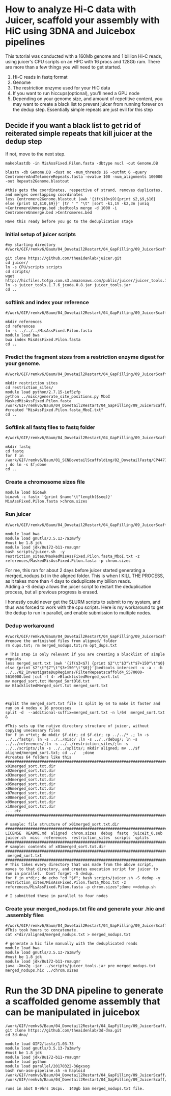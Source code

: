 # How to analyze Hi-C data with Juicer, scaffold your assembly with HiC using 3DNA and Juicebox pipelines
This tutorial was conducted with a 160Mb genome and 1 billion Hi-C reads, using juicer's CPU scripts on an HPC with 16 procs and 128Gb ram. There are more than a few things you will need to get started.  
1.  Hi-C reads in fastq format
2.  Genome
3.  The restriction enzyme used for your HiC data
4.  If you want to run hiccups(optional), you'll need a GPU node
5.  Depending on your genome size, and amount of repetitive content, you may want to create a black list to prevent juicer from running forever on the dedup step. Essentially simple repeats are just evil for this step

## Decide if you want a black list to get rid of reiterated simple repeats that kill juicer at the dedup step
If not, move to the next step.
```
makeblastdb -in MisAssFixed.Pilon.fasta -dbtype nucl -out Genome.DB

blastn -db Genome.DB -dust no -num_threads 16 -outfmt 6 -query CentromereAndTelomereRepeats.fasta -evalue 100 -num_alignments 100000  -out Repeats2Genome.blastout

#this gets the coordinates, respective of strand, removes duplicates, and merges overlapping coordinates
less Centromere2Genome.blastout |awk '{if($10>$9){print $2,$9,$10} else {print $2,$10,$9}}' |tr " " "\t" |sort -k1,1V -k2,3n |uniq >CentromereUnmerge.bed ;bedtools merge -d 1000 -i CentromereUnmerge.bed >Centromeres.bed

Have this ready before you go to the deduplication stage

```

### Initial setup of juicer scripts
```
#my starting directory
#/work/GIF/remkv6/Baum/04_Dovetail2Restart/04_GapFilling/09_JuicerScaff/04_scnHicReads

git clone https://github.com/theaidenlab/juicer.git
cd juicer/
ln -s CPU/scripts scripts
cd scripts/
wget http://hicfiles.tc4ga.com.s3.amazonaws.com/public/juicer/juicer_tools.1.7.6_jcuda.0.8.jar
ln -s juicer_tools.1.7.6_jcuda.0.8.jar juicer_tools.jar
cd ..
```
### softlink and index your reference
```
#/work/GIF/remkv6/Baum/04_Dovetail2Restart/04_GapFilling/09_JuicerScaff/04_scnHicReads/juicer

mkdir references
cd references
ln -s ../../../MisAssFixed.Pilon.fasta
module load bwa
bwa index MisAssFixed.Pilon.fasta
cd ..
```

### Predict the fragment sizes from a restriction enzyme digest for your genome.
```
#/work/GIF/remkv6/Baum/04_Dovetail2Restart/04_GapFilling/09_JuicerScaff/04_scnHicReads/juicer

mkdir restriction_sites
cd restriction_sites/
module load python/2.7.15-ief5zfp
python ../misc/generate_site_positions.py MboI MaskedMisAssFixed.Pilon.fasta /work/GIF/remkv6/Baum/04_Dovetail2Restart/04_GapFilling/09_JuicerScaff/04_scnHicReads/juicer/references/MisAssFixed.Pilon.fasta
#created "MisAssFixed.Pilon.fasta_MboI.txt"
cd ..
```

### Softlink all fastq files to fastq folder
```
#/work/GIF/remkv6/Baum/04_Dovetail2Restart/04_GapFilling/09_JuicerScaff/04_scnHicReads/juicer

mkdir fastq
cd fastq
for f in /work/GIF/remkv6/Baum/01_SCNDovetailScaffolding/02_DovetailFastq/CP4477_hic_hiseq/*gz ; do ln -s $f;done
cd ..
```
### Create a chromosome sizes file
```
module load bioawk
bioawk -c fastx '{print $name"\t"length($seq)}' MisAssFixed.Pilon.fasta >chrom.sizes
```

### Run juicer
```
#/work/GIF/remkv6/Baum/04_Dovetail2Restart/04_GapFilling/09_JuicerScaff/04_scnHicReads/juicer

module load bwa
module load gnutls/3.5.13-7a3mvfy
#must be 1.8 jdk
module load jdk/8u172-b11-rnauqmr
bash scripts/juicer.sh  -y restriction_sites/MaskedMisAssFixed.Pilon.fasta_MboI.txt -z references/MaskedMisAssFixed.Pilon.fasta -p chrom.sizes
```
For me, this ran for about 2 days before juicer started generating a merged_nodups.txt in the aligned folder. This is when I KILL THE PROCESS, as it takes more than 4 days to deduplicate my billion reads.  
Adding a -S dedup allows the juicer script to restart the deduplication process, but all previous progress is erased.

I honestly could never get the SLURM scripts to submit to my system, and thus was forced to work with the cpu scripts.  Here is my workaround to get the dedup to run in parallel, and enable submission to multiple nodes.

### Dedup workaround
```
#/work/GIF/remkv6/Baum/04_Dovetail2Restart/04_GapFilling/09_JuicerScaff/04_scnHicReads/02_juicerUnmasked/aligned
#remove the unfinished files from aligned/ folder
rm dups.txt; rm merged_nodups.txt;rm opt_dups.txt

# This step is only relevant if you are creating a blacklist of simple repeats
less merged_sort.txt |awk '{if($3<$7) {print $2"\t"$3"\t"$7+150"\t"$0} else {print $2"\t"$7"\t"$3+150"\t"$0}}'|bedtools intersect -v -a - -b ../../02_InvestigateDupRegions/FilterRepeatscaffold4_5570000-5610000.bed |cut -f 4- >BlacklistedMerged_sort.txt
mv merged_sort.txt Merged_SortOld.txt
mv BlacklistedMerged_sort.txt merged_sort.txt



#split the merged_sort.txt file (I split by 64 to make it faster and run on 4 nodes x 16 processes
split -d  --additional-suffix=merged_sort.txt -n l/64  merged_sort.txt &

#This sets up the native directory structure of juicer, without copying unecessary files
for f in x*txt; do mkdir $f.dir; cd $f.dir; cp ../../* .; ln -s ../../fastq/; ln -s ../../misc/ ;ln -s ../../debug/; ln -s ../../references/;ln -s ../../restriction_sites/;ln -s ../../scripts/;ln -s ../../splits/; mkdir aligned; mv ../$f aligned/merged_sort.txt; cd ../   ;done
#creates 64 folders like this
###############################################################################################
x01merged_sort.txt.dir
x02merged_sort.txt.dir
x03merged_sort.txt.dir
x04merged_sort.txt.dir
x05merged_sort.txt.dir
x06merged_sort.txt.dir
x07merged_sort.txt.dir
x08merged_sort.txt.dir
x09merged_sort.txt.dir
x10merged_sort.txt.dir
... etc
##############################################################################################

# sample: file structure of x01merged_sort.txt.dir
##############################################################################################
LICENSE  README.md  aligned  chrom.sizes  debug  fastq  juiceIt_0.sub  juicer.sh  misc  references  restriction_sites  scripts  splits
##############################################################################################
# sample: contents of x01merged_sort.txt.dir
##############################################################################################
 merged_sort.txt
##############################################################################################
# This takes every directory that was made from the above script, moves to that directory, and creates execution script for juicer to run in parallel.  Dont forget -S dedup.
for f in x*dir; do echo "cd "$f"; bash scripts/juicer.sh -S dedup -y restriction_sites/MisAssFixed.Pilon.fasta_MboI.txt -z references/MisAssFixed.Pilon.fasta -p chrom.sizes";done >>dedup.sh

# I submitted these in parallel to four nodes
```
### Create your merged_nodups.txt file and generate your .hic and .assembly files
```
#/work/GIF/remkv6/Baum/04_Dovetail2Restart/04_GapFilling/09_JuicerScaff/04_scnHicReads/juicer/aligned
#This took hours to concatenate.
cat x*dir/aligned/merged_nodups.txt > merged_nodups.txt

# generate a hic file manually with the deduplicated reads
module load bwa
module load gnutls/3.5.13-7a3mvfy
#must be 1.8 jdk
module load jdk/8u172-b11-rnauqmr
java -Xmx2g -jar ../scripts/juicer_tools.jar pre merged_nodups.txt merged_nodups.hic ../chrom.sizes
```


# Run the 3D DNA pipeline to generate a scaffolded genome assembly that can be manipulated in juicebox
```
/work/GIF/remkv6/Baum/04_Dovetail2Restart/04_GapFilling/09_JuicerScaff/04_scnHicReads/01_JuiceBox
git clone https://github.com/theaidenlab/3d-dna.git
cd 3d-dna/

module load GIF2/lastz/1.03.73
module load gnutls/3.5.13-7a3mvfy
#must be 1.8 jdk
module load jdk/8u172-b11-rnauqmr
module load python
module load parallel/20170322-36gxsog
bash run-asm-pipeline.sh -m haploid /work/GIF/remkv6/Baum/04_Dovetail2Restart/04_GapFilling/09_JuicerScaff/04_scnHicReads/juicer/references/MisAssFixed.Pilon.fasta /work/GIF/remkv6/Baum/04_Dovetail2Restart/04_GapFilling/09_JuicerScaff/04_scnHicReads/juicer/aligned/merged_nodups.txt

runs in abot 8-9hrs 16cpu.  140gb bam merged_nodups.txt file.
```
